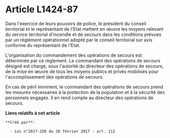 # Article L1424-87

Dans l'exercice de leurs pouvoirs de police, le président du conseil territorial et le représentant de l'Etat mettent en
œuvre les moyens relevant du service territorial d'incendie et de secours dans les conditions prévues par un règlement
opérationnel adopté par le conseil territorial sur avis conforme du représentant de l'Etat.

L'organisation du commandement des opérations de secours est déterminée par ce règlement. Le commandant des opérations de
secours désigné est chargé, sous l'autorité du directeur des opérations de secours, de la mise en œuvre de tous les moyens
publics et privés mobilisés pour l'accomplissement des opérations de secours.

En cas de péril imminent, le commandant des opérations de secours prend les mesures nécessaires à la protection de la
population et à la sécurité des personnels engagés. Il en rend compte au directeur des opérations de secours.

**Liens relatifs à cet article**

	**Créé par**:

	  - Loi n°2017-256 du 28 février 2017 - art. 112
